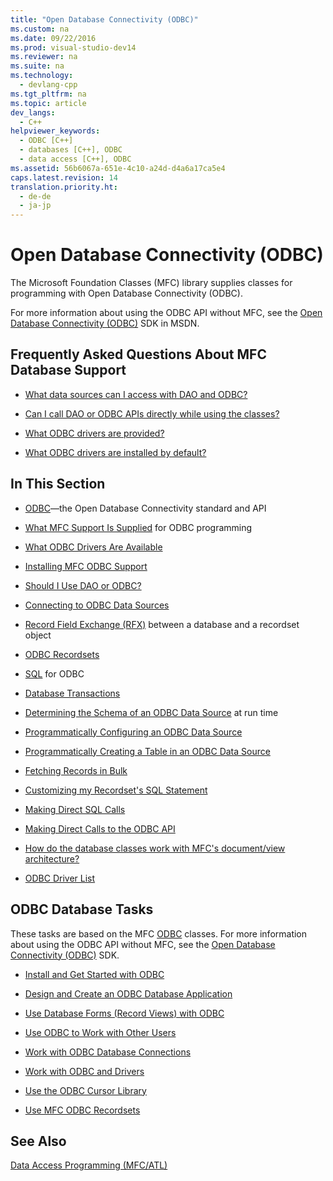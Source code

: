 ```yaml
---
title: "Open Database Connectivity (ODBC)"
ms.custom: na
ms.date: 09/22/2016
ms.prod: visual-studio-dev14
ms.reviewer: na
ms.suite: na
ms.technology: 
  - devlang-cpp
ms.tgt_pltfrm: na
ms.topic: article
dev_langs: 
  - C++
helpviewer_keywords: 
  - ODBC [C++]
  - databases [C++], ODBC
  - data access [C++], ODBC
ms.assetid: 56b6067a-651e-4c10-a24d-d4a6a17ca5e4
caps.latest.revision: 14
translation.priority.ht: 
  - de-de
  - ja-jp
---
```

# Open Database Connectivity (ODBC)
The Microsoft Foundation Classes (MFC) library supplies classes for programming with Open Database Connectivity (ODBC).  
  
 For more information about using the ODBC API without MFC, see the [Open Database Connectivity (ODBC)](https://msdn.microsoft.com/en-us/library/ms710252.aspx) SDK in MSDN.  
  
## Frequently Asked Questions About MFC Database Support  
  
-   [What data sources can I access with DAO and ODBC?](../vs140/what-data-sources-can-i-access-with-dao-and-odbc-.md)  
  
-   [Can I call DAO or ODBC APIs directly while using the classes?](../vs140/can-i-call-dao-or-odbc-directly-.md)  
  
-   [What ODBC drivers are provided?](../vs140/odbc-driver-list.md)  
  
-   [What ODBC drivers are installed by default?](../vs140/installing-mfc-database-support.md)  
  
## In This Section  
  
-   [ODBC](../vs140/odbc-basics.md)—the Open Database Connectivity standard and API  
  
-   [What MFC Support Is Supplied](../vs140/odbc-and-mfc.md) for ODBC programming  
  
-   [What ODBC Drivers Are Available](../vs140/odbc-driver-list.md)  
  
-   [Installing MFC ODBC Support](../vs140/installing-mfc-database-support.md)  
  
-   [Should I Use DAO or ODBC?](../vs140/should-i-use-dao-or-odbc-.md)  
  
-   [Connecting to ODBC Data Sources](../vs140/data-source--managing-connections--odbc-.md)  
  
-   [Record Field Exchange (RFX)](../vs140/record-field-exchange--rfx-.md) between a database and a recordset object  
  
-   [ODBC Recordsets](../vs140/recordset--odbc-.md)  
  
-   [SQL](../vs140/sql.md) for ODBC  
  
-   [Database Transactions](../vs140/transaction--odbc-.md)  
  
-   [Determining the Schema of an ODBC Data Source](../vs140/data-source--determining-the-schema-of-the-data-source--odbc-.md) at run time  
  
-   [Programmatically Configuring an ODBC Data Source](../vs140/data-source--programmatically-configuring-an-odbc-data-source.md)  
  
-   [Programmatically Creating a Table in an ODBC Data Source](../vs140/data-source--programmatically-creating-a-table-in-an-odbc-data-source.md)  
  
-   [Fetching Records in Bulk](../vs140/recordset--fetching-records-in-bulk--odbc-.md)  
  
-   [Customizing my Recordset's SQL Statement](../vs140/sql--customizing-your-recordset’s-sql-statement--odbc-.md)  
  
-   [Making Direct SQL Calls](../vs140/sql--making-direct-sql-calls--odbc-.md)  
  
-   [Making Direct Calls to the ODBC API](../vs140/odbc--calling-odbc-api-functions-directly.md)  
  
-   [How do the database classes work with MFC's document/view architecture?](../vs140/working-with-documents-and-views.md)  
  
-   [ODBC Driver List](../vs140/odbc-driver-list.md)  
  
## ODBC Database Tasks  
 These tasks are based on the MFC [ODBC](../vs140/odbc-basics.md) classes. For more information about using the ODBC API without MFC, see the [Open Database Connectivity (ODBC)](https://msdn.microsoft.com/en-us/library/ms710252.aspx) SDK.  
  
-   [Install and Get Started with ODBC](../vs140/installing-and-getting-started-with-odbc.md)  
  
-   [Design and Create an ODBC Database Application](../vs140/design-and-create-an-odbc-database-application.md)  
  
-   [Use Database Forms (Record Views) with ODBC](../vs140/use-database-forms--record-views--with-odbc.md)  
  
-   [Use ODBC to Work with Other Users](../vs140/use-odbc-to-work-with-other-users.md)  
  
-   [Work with ODBC Database Connections](../vs140/work-with-odbc-database-connections.md)  
  
-   [Work with ODBC and Drivers](../vs140/work-with-odbc-and-drivers.md)  
  
-   [Use the ODBC Cursor Library](../vs140/use-the-odbc-cursor-library.md)  
  
-   [Use MFC ODBC Recordsets](../vs140/use-mfc-odbc-recordsets.md)  
  
## See Also  
 [Data Access Programming (MFC/ATL)](../vs140/data-access-programming--mfc-atl-.md)